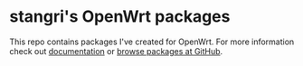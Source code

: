 # stangri's OpenWrt packages

This repo contains packages I've created for OpenWrt. For more information check out [documentation](https://docs.openwrt.melmac.net) or [browse packages at GitHub](https://github.com/stangri/repo.openwrt.melmac.net).

